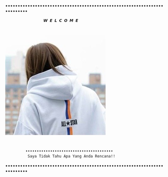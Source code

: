  #
#
•••••••••••••••••••••••••••••••••••••••••••••••••••••••••••••••••••••••••
                
	                 𝙒 𝙀 𝙇 𝘾 𝙊 𝙈 𝙀    
 #
![STUPID HOUSE](https://github.com/0399obot/Welcome/blob/main/Setiaji.png)
#
             •••••••••••••••••••••••••••••••••••••••
              Saya Tidak Tahu Apa Yang Anda Rencana!! 
•••••••••••••••••••••••••••••••••••••••••••••••••••••••••••••••••••••••••
